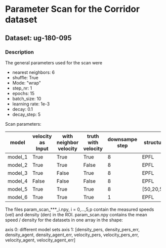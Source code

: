 # Parameter Scan for the Corridor dataset

## Dataset: ug-180-095

### Description
The general parameters used for the scan were

  - nearest neighbors: 6
  - shuffle: True
  - Mode: "wrap"
  - step_nr: 1
  - epochs: 15
  - batch_size: 10
  - learning rate: 1e-3
  - decay: 0.1
  - decay_step: 5

Scan parameters:

model | velocity as Input | with neighbor velocity | truth with velocity | downsampe step | structure
------| ------------------|------------------------|---------------------|----------------|-----------
model_1 | True | True | True | 8 | EPFL
model_2 | True | True | False | 8 | EPFL
model_3 | True | False | True | 8 | EPFL
model_4 | False | False | False | 8 | EPFL
model_5 | True | True | True | 8 | [50,20,50]
model_6 | True | True | True | 1 | EPFL


The files param_scan_***_i.npy, i = 0,...,5,p contain the measured speeds (vel) and density (den) in the ROI.
param_scan.npy contains the mean speed / density for the datasets in one array in the shape:

axis 0: different model sets
axis 1: [density_pers, density_pers_err, density_agent, density_agent_err, 
	velocity_pers, velocity_pers_err, velocity_agent, velocity_agent_err]